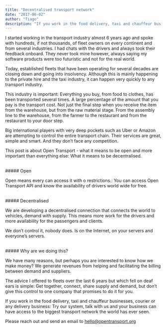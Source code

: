 ```yaml
---
title: "Decentralised transport network"
date: "2017-06-02"
author: "Tiago"
description: "If you work in the food delivery, taxi and chauffeur businesses, courier or any delivery business: you need to connect."
---
```


I started working in the transport industry almost 6 years ago and spoke with hundreds, if not thousands, of fleet owners on every continent and from several industries. I had chats with the drivers and always took their feedback onboard. They never took mine however, always saying my software products were too futuristic and not for the real world.

Today, established fleets that have been operating for several decades are closing down and going into insolvency. Although this is mainly happening to the private hire and the taxi industry, it can happen very quickly to any transport industry.

This industry is important: Everything you buy, from food to clothes, has been transported several times. A large percentage of the amount that you pay is the transport cost. Not just the final step when you receive the item from the warehouse, but from the raw material stage. From the assembly line to the warehouse, from the farmer to the restaurant and from the restaurant to your door step.

Big international players with very deep pockets such as Uber or Amazon are attempting to control the entire transport chain. Their services are great, simple and smart. And they don’t face any competition.

This post is about Open Transport - what it means to be open and more important than everything else: What it means to be decentralised.


<br>
##### Open

Open means every can access it with o restrictions.: You can access Open Transport API and know the availability of drivers world wide for free.


<br>
##### Decentralised

We are developing a decentralised connection that connects the world to vehicles, demand with supply. This means more work for the drivers and more availability for the passengers and clients.

We don’t control it, nobody does. Is on the Internet, on your servers and everyone’s servers.

<br>
##### Why are we doing this?

We have many reasons, but perhaps you are interested to know how we make money? We generate revenues from helping and facilitating the billing between demand and suppliers.

The advice I offered to fleets over the last 6 years but which fell on deaf ears is simple: Get together, connect, share supply and demand, but don’t give this control to one company that promises to do it for you.

If you work in the food delivery, taxi and chauffeur businesses, courier or any delivery business: Try our system, talk with us and your business can have access to the biggest transport network the world has ever seen.

Please reach out and send an email to [hello@opentransport.org](mailto:hello@opentransport.org)
